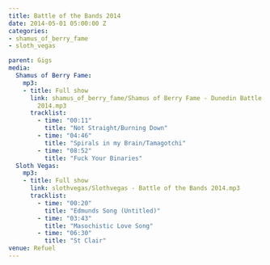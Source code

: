 ```yaml
---
title: Battle of the Bands 2014
date: 2014-05-01 05:00:00 Z
categories:
- shamus_of_berry_fame
- sloth_vegas

parent: Gigs
media:
  Shamus of Berry Fame:
    mp3:
    - title: Full show
      link: shamus_of_berry_fame/Shamus of Berry Fame - Dunedin Battle of the Bands
        2014.mp3
      tracklist:
        - time: "00:11" 
          title: "Not Straight/Burning Down"
        - time: "04:46"
          title: "Spirals in my Brain/Tamagotchi"
        - time: "08:52" 
          title: "Fuck Your Binaries"
  Sloth Vegas:
    mp3:
    - title: Full show
      link: slothvegas/Slothvegas - Battle of the Bands 2014.mp3
      tracklist:
        - time: "00:20"
          title: "Edmunds Song (Untitled)"
        - time: "03:43"
          title: "Masochistic Love Song"
        - time: "06:30"
          title: "St Clair"
venue: Refuel
---
```


